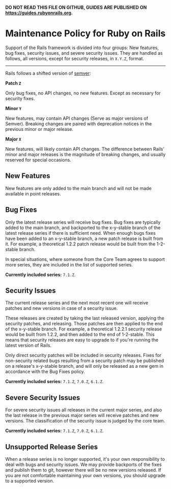 **DO NOT READ THIS FILE ON GITHUB, GUIDES ARE PUBLISHED ON https://guides.rubyonrails.org.**

Maintenance Policy for Ruby on Rails
====================================

Support of the Rails framework is divided into four groups: New features, bug
fixes, security issues, and severe security issues. They are handled as
follows, all versions, except for security releases, in `X.Y.Z`, format.

--------------------------------------------------------------------------------

Rails follows a shifted version of [semver](https://semver.org/):

**Patch `Z`**

Only bug fixes, no API changes, no new features.
Except as necessary for security fixes.

**Minor `Y`**

New features, may contain API changes (Serve as major versions of Semver).
Breaking changes are paired with deprecation notices in the previous minor
or major release.

**Major `X`**

New features, will likely contain API changes. The difference between Rails'
minor and major releases is the magnitude of breaking changes, and usually
reserved for special occasions.

New Features
------------

New features are only added to the main branch and will not be made available
in point releases.

Bug Fixes
---------

Only the latest release series will receive bug fixes. Bug fixes are typically
added to the main branch, and backported to the x-y-stable branch of the latest
release series if there is sufficient need. When enough bugs fixes have been added
to an x-y-stable branch, a new patch release is built from it. For example, a
theoretical 1.2.2 patch release would be built from the 1-2-stable branch.

In special situations, where someone from the Core Team agrees to support more series,
they are included in the list of supported series.

**Currently included series:** `7.1.Z`.

Security Issues
---------------

The current release series and the next most recent one will receive patches
and new versions in case of a security issue.

These releases are created by taking the last released version, applying the
security patches, and releasing. Those patches are then applied to the end of
the x-y-stable branch. For example, a theoretical 1.2.2.1 security release would
be built from 1.2.2, and then added to the end of 1-2-stable. This means that
security releases are easy to upgrade to if you're running the latest version
of Rails.

Only direct security patches will be included in security releases. Fixes for
non-security related bugs resulting from a security patch may be published on a
release's x-y-stable branch, and will only be released as a new gem in
accordance with the Bug Fixes policy.

**Currently included series:** `7.1.Z`, `7.0.Z`, `6.1.Z`.

Severe Security Issues
----------------------

For severe security issues all releases in the current major series, and also the
last release in the previous major series will receive patches and new versions. The
classification of the security issue is judged by the core team.

**Currently included series:** `7.1.Z`, `7.0.Z`, `6.1.Z`.

Unsupported Release Series
--------------------------

When a release series is no longer supported, it's your own responsibility to
deal with bugs and security issues. We may provide backports of the fixes and
publish them to git, however there will be no new versions released. If you are
not comfortable maintaining your own versions, you should upgrade to a
supported version.
